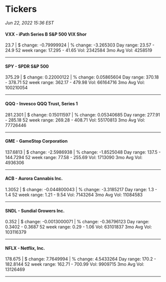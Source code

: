 # Tickers
*Jun 22, 2022 15:36 EST*

#### VXX - iPath Series B S&P 500 VIX Shor
23.7 | $ change: -0.79999924 | % change: -3.265303
Day range: 23.57 - 24.9 52 week range: 17.295 - 41.65
Vol: 2342584 3mo Avg Vol: 4258519

---

#### SPY - SPDR S&P 500
375.29 | $ change: 0.22000122 | % change: 0.05865604
Day range: 370.18 - 378.71 52 week range: 362.17 - 479.98
Vol: 66164716 3mo Avg Vol: 100210054

---

#### QQQ - Invesco QQQ Trust, Series 1
281.2301 | $ change: 0.15011597 | % change: 0.05340685
Day range: 277.91 - 285.18 52 week range: 269.28 - 408.71
Vol: 55170813 3mo Avg Vol: 77726446

---

#### GME - GameStop Corporation
137.6813 | $ change: -2.5986938 | % change: -1.8525048
Day range: 137.5 - 144.7294 52 week range: 77.58 - 255.69
Vol: 1713090 3mo Avg Vol: 4936306

---

#### ACB - Aurora Cannabis Inc.
1.3052 | $ change: -0.044800043 | % change: -3.3185217
Day range: 1.3 - 1.4 52 week range: 1.21 - 9.54
Vol: 7143264 3mo Avg Vol: 11084583

---

#### SNDL - Sundial Growers Inc.
0.352 | $ change: -0.0013000071 | % change: -0.36796123
Day range: 0.3402 - 0.3687 52 week range: 0.29 - 1.06
Vol: 63101837 3mo Avg Vol: 103116379

---

#### NFLX - Netflix, Inc.
178.675 | $ change: 7.7649994 | % change: 4.5433264
Day range: 170.2 - 182.8144 52 week range: 162.71 - 700.99
Vol: 9909715 3mo Avg Vol: 13126469

---

